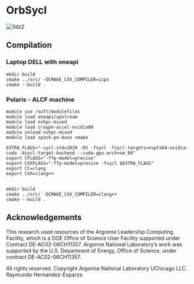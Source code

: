 # OrbSycl
![3dz2](https://github.com/rayhe88/OrbSycl/assets/30420297/57156e77-f572-4681-8807-1615720d2f3d=1x)

## Compilation

### Laptop DELL with oneapi
```
mkdir build
cmake ../src/ -DCMAKE_CXX_COMPILER=icpx
cmake --build .
```

### Polaris - ALCF machine
```
module use /soft/modulefiles
module load oneapi/upstream
module load nvhpc-mixed
module load craype-accel-nvidia80
module unload nvhpc-mixed
module load spack-pe-base cmake

EXTRA_FLAGS="-sycl-std=2020 -O3 -fsycl -fsycl-targets=nvptx64-nvidia-cuda -Xsycl-target-backend --cuda-gpu-arch=sm_80"
export CFLAGS="-ffp-model=precise"
export CXXFLAGS="-ffp-model=precise -fsycl $EXTRA_FLAGS"
export CC=clang
export CXX=clang++


mkdir build
cmake ../src/ -DCMAKE_CXX_COMPILER=clang++
cmake --build .
```


## Acknowledgements
This research used resources of the Argonne Leadership Computing Facility, which is a DOE Office of Science User Facility supported under Contract DE-AC02-06CH11357. Argonne National Laboratory’s work was supported by the U.S. Department of Energy, Office of Science, under contract DE-AC02-06CH11357.


All rights reserved. Copyright Argonne National Laboratory UChicago LLC. Raymundo Hernandez-Esparza
